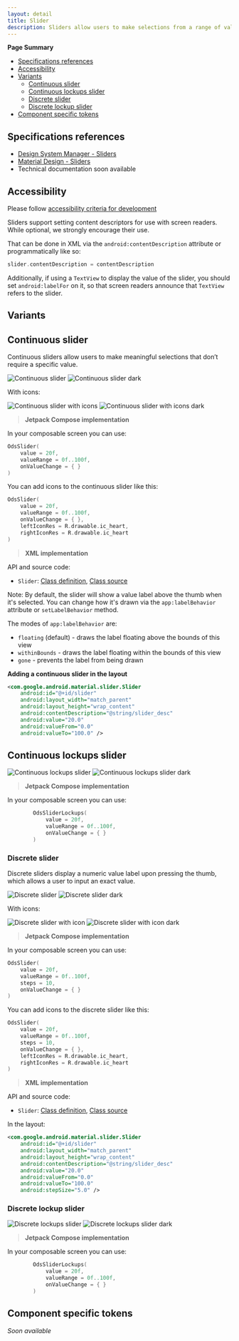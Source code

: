 ```yaml
---
layout: detail
title: Slider
description: Sliders allow users to make selections from a range of values.
---
```


**Page Summary**

* [Specifications references](#specifications-references)
* [Accessibility](#accessibility)
* [Variants](#variants)
  * [Continuous slider](#continuous-slider)
  * [Continuous lockups slider](#continuous-lockups-slider)
  * [Discrete slider](#discrete-slider)
  * [Discrete lockup slider](#discrete-lockup-slider)
* [Component specific tokens](#component-specific-tokens)


## Specifications references

- [Design System Manager - Sliders](https://system.design.orange.com/0c1af118d/p/8077fc-sliders/b/673558)
- [Material Design - Sliders](https://material.io/components/sliders/)
- Technical documentation soon available

## Accessibility

Please follow [accessibility criteria for development](https://a11y-guidelines.orange.com/en/mobile/android/development/)

Sliders support setting content descriptors for use with screen readers. While
optional, we strongly encourage their use.

That can be done in XML via the `android:contentDescription` attribute or
programmatically like so:

```kotlin
slider.contentDescription = contentDescription
```

Additionally, if using a `TextView` to display the value of the slider, you
should set `android:labelFor` on it, so that screen readers announce that
`TextView` refers to the slider.

## Variants

## Continuous slider

Continuous sliders allow users to make meaningful selections that don’t require
a specific value.

![Continuous slider](images/slider_continuous_light.png) ![Continuous slider dark](images/slider_continuous_dark.png)

With icons:

![Continuous slider with icons](images/slider_continuous_with_icon_light.png) ![Continuous slider with icons dark](images/slider_continuous_with_icon_dark.png)

> **Jetpack Compose implementation**

In your composable screen you can use:

```kotlin
OdsSlider(
    value = 20f,
    valueRange = 0f..100f,
    onValueChange = { }
)
```

You can add icons to the continuous slider like this:

```kotlin
OdsSlider(
    value = 20f,
    valueRange = 0f..100f,
    onValueChange = { },
    leftIconRes = R.drawable.ic_heart,
    rightIconRes = R.drawable.ic_heart
)
```

> **XML implementation**

API and source code:

*   `Slider`: [Class definition](https://developer.android.com/reference/com/google/android/material/slider/Slider), [Class source](https://github.com/material-components/material-components-android/tree/master/lib/java/com/google/android/material/slider/Slider.java)

Note: By default, the slider will show a value label above the thumb when it's
selected. You can change how it's drawn via the `app:labelBehavior` attribute or
`setLabelBehavior` method.

The modes of `app:labelBehavior` are:

*   `floating` (default) - draws the label floating above the bounds of this
    view
*   `withinBounds` - draws the label floating within the bounds of this view
*   `gone` - prevents the label from being drawn

**Adding a continuous slider in the layout**

```xml
<com.google.android.material.slider.Slider
    android:id="@+id/slider"
    android:layout_width="match_parent"
    android:layout_height="wrap_content"
    android:contentDescription="@string/slider_desc"
    android:value="20.0"
    android:valueFrom="0.0"
    android:valueTo="100.0" />
```

## Continuous lockups slider

![Continuous lockups slider](images/slider_continuous_lockups_light.png) ![Continuous lockups slider dark](images/slider_continuous_lockups_light.png)

> **Jetpack Compose implementation**

In your composable screen you can use:

```kotlin
        OdsSliderLockups(
            value = 20f,
            valueRange = 0f..100f,
            onValueChange = { }
        )
```

### Discrete slider

Discrete sliders display a numeric value label upon pressing the thumb, which
allows a user to input an exact value.

![Discrete slider](images/slider_discrete_light.png) ![Discrete slider dark](images/slider_discrete_dark.png)

With icons:

![Discrete slider with icon](images/slider_discrete_with_icon_light.png) ![Discrete slider with icon dark](images/slider_discrete_with_icon_dark.png)

> **Jetpack Compose implementation**

In your composable screen you can use:

```kotlin
OdsSlider(
    value = 20f,
    valueRange = 0f..100f,
    steps = 10,
    onValueChange = { }
)
```

You can add icons to the discrete slider like this:

```kotlin
OdsSlider(
    value = 20f,
    valueRange = 0f..100f,
    steps = 10,
    onValueChange = { },
    leftIconRes = R.drawable.ic_heart,
    rightIconRes = R.drawable.ic_heart
)
```

> **XML implementation**

API and source code:

*   `Slider`: [Class definition](https://developer.android.com/reference/com/google/android/material/slider/Slider), [Class source](https://github.com/material-components/material-components-android/tree/master/lib/java/com/google/android/material/slider/Slider.java)

In the layout:

```xml
<com.google.android.material.slider.Slider
    android:id="@+id/slider"
    android:layout_width="match_parent"
    android:layout_height="wrap_content"
    android:contentDescription="@string/slider_desc"
    android:value="20.0"
    android:valueFrom="0.0"
    android:valueTo="100.0"    
    android:stepSize="5.0" />
```

### Discrete lockup slider

![Discrete lockups slider](images/slider_discrete_lockups_light.png) ![Discrete lockups slider dark](images/slider_discrete_lockups_dark.png)

> **Jetpack Compose implementation**

In your composable screen you can use:

```kotlin
        OdsSliderLockups(
            value = 20f,
            valueRange = 0f..100f,
            onValueChange = { }
        )
```

## Component specific tokens

_Soon available_
